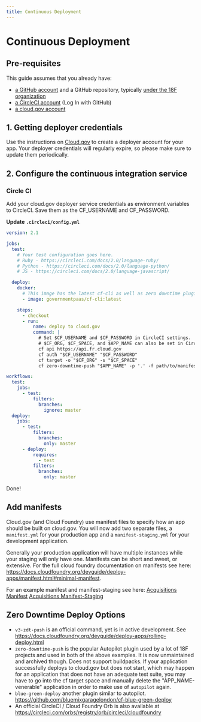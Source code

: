 ```yaml
---
title: Continuous Deployment
---
```

# Continuous Deployment

## Pre-requisites

This guide assumes that you already have:
- [a GitHub account](https://handbook.18f.gov/github/) and a GitHub repository, typically [under the 18F organization](https://github.com/18F)
- [a CircleCI account](https://circleci.com/signup/) (Log In with GitHub)
- [a cloud.gov account](https://cloud.gov/docs/getting-started/accounts/?)

## 1. Getting deployer credentials

Use the instructions on [Cloud.gov](https://cloud.gov/docs/apps/continuous-deployment/#provisioning-deployment-credentials) to create a deployer account for your app. Your deployer credentials will regularly expire, so please make sure to update them periodically.


## 2. Configure the continuous integration service

### Circle CI

Add your cloud.gov deployer service credentials as environment variables to CircleCI. Save them as the CF_USERNAME and CF_PASSWORD.

**Update `.circleci/config.yml`**

```yml
version: 2.1

jobs:
  test:
    # Your test configuration goes here.
    # Ruby - https://circleci.com/docs/2.0/language-ruby/
    # Python - https://circleci.com/docs/2.0/language-python/
    # JS - https://circleci.com/docs/2.0/language-javascript/

  deploy:
    docker:
      # This image has the latest cf-cli as well as zero downtime plugins, if needed.
      - image: governmentpaas/cf-cli:latest

    steps:
      - checkout
      - run:
          name: deploy to cloud.gov
          command: |
            # Set $CF_USERNAME and $CF_PASSWORD in CircleCI settings.
            # $CF_ORG, $CF_SPACE, and $APP_NAME can also be set in CircleCI settings or hardcoded here.
            cf api https://api.fr.cloud.gov
            cf auth "$CF_USERNAME" "$CF_PASSWORD"
            cf target -o "$CF_ORG" -s "$CF_SPACE"
            cf zero-downtime-push "$APP_NAME" -p '.' -f path/to/manifest.yml

workflows:
  test:
    jobs:
      - test:
          filters:
            branches:
              ignore: master
  deploy:
    jobs:
      - test:
          filters:
            branches:
              only: master
      - deploy:
          requires:
            - test
          filters:
            branches:
              only: master
```

Done!


## Add manifests
Cloud.gov (and Cloud Foundry) use manifest files to specify how an app should be built on cloud.gov. You will now add two separate files, a `manifest.yml` for your production app and a `manifest-staging.yml` for your development application.

Generally your production application will have multiple instances while your staging will only have one. Manifests can be short and sweet, or extensive. For the full cloud foundry documentation on manifests see here: https://docs.cloudfoundry.org/devguide/deploy-apps/manifest.html#minimal-manifest.

For an example manifest and manifest-staging see here:
[Acquisitions Manifest](https://github.com/18F/acquisitions.18f.gov/blob/develop/manifest.yml)
[Acquisitions Manifest-Staging](https://github.com/18F/acquisitions.18f.gov/blob/develop/manifest-staging.yml)


## Zero Downtime Deploy Options
- `v3-zdt-push` is an official command, yet is in active development. See https://docs.cloudfoundry.org/devguide/deploy-apps/rolling-deploy.html
- `zero-downtime-push` is the popular Autopilot plugin used by a lot of 18F projects and used in both of the above examples. It is now unmaintained and archived though. Does not support buildpacks. If your application successfully deploys to cloud.gov but does not start, which may happen for an application that does not have an adequate test suite, you may have to go into the cf target space and manually delete the "APP_NAME-venerable" application in order to make use of `autopilot` again.
- `blue-green-deploy` another plugin similar to autopilot. https://github.com/bluemixgaragelondon/cf-blue-green-deploy
- An official CircleCI / Cloud Foundry Orb is also available at https://circleci.com/orbs/registry/orb/circleci/cloudfoundry
